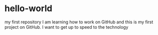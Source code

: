 # hello-world
my first repository
I am learning how to work on GitHub and this is my first project on GitHub. I want to get up to speed to the technology
